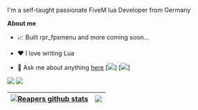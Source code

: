 
I'm a self-taught passionate FiveM lua Developer from Germany

**About me**

- 📈 Built rpr_fpsmenu and more coming soon...

- ❤️ I love writing Lua

- 💬 Ask me about anything [here](https://github.com/141reaper/141reaper/issues)
[<img src="https://img.shields.io/badge/Lua-2C2D72?style=for-the-badge&logo=lua&logoColor=white" />] [<img src="https://img.shields.io/badge/Lua-2C2D72?style=for-the-badge&logo=html&logoColor=white&color=Ffa500" />]


[<img src="https://img.shields.io/badge/Discord-7289DA?style=for-the-badge&logo=discord&logoColor=white" />](https://discord.com/users/1042446188756082708) [<img src="https://img.shields.io/badge/Twitch-9146FF?style=for-the-badge&logo=twitch&logoColor=white" />](https://twitch.tv/141reaper)

| <a href="https://github.com/anuraghazra/github-readme-stats"><img align="center" src="https://github-readme-stats.vercel.app/api?username=141reaper&show_icons=true&include_all_commits=true&theme=buefy&hide_border=true" alt="Reapers github stats" /></a> | <a href="https://github.com/anuraghazra/github-readme-stats"><img align="center" src="https://github-readme-stats.vercel.app/api/top-langs/?username=141reaper&layout=compact&theme=buefy&hide_border=true" /></a> |
| ------------- | ------------- |


